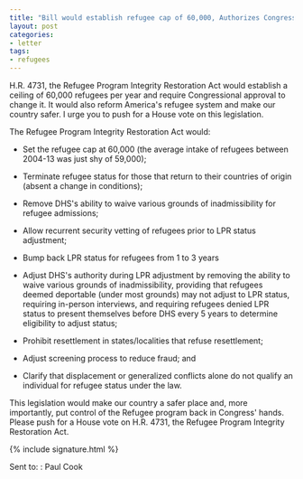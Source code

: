 ```yaml
---
title: "Bill would establish refugee cap of 60,000, Authorizes Congress, only, to make changes"
layout: post
categories:
- letter
tags:
- refugees
---
```


H.R. 4731, the Refugee Program Integrity Restoration Act would establish a ceiling of 60,000 refugees per year and require Congressional approval to change it. It would also reform America's refugee system and make our country safer. I urge you to push for a House vote on this legislation.

The Refugee Program Integrity Restoration Act would:

- Set the refugee cap at 60,000 (the average intake of refugees between 2004-13 was just shy of 59,000);

- Terminate refugee status for those that return to their countries of origin (absent a change in conditions);

- Remove DHS's ability to waive various grounds of inadmissibility for refugee admissions;

- Allow recurrent security vetting of refugees prior to LPR status adjustment;

- Bump back LPR status for refugees from 1 to 3 years

- Adjust DHS's authority during LPR adjustment by removing the ability to waive various grounds of inadmissibility, providing that refugees deemed deportable (under most grounds) may not adjust to LPR status, requiring in-person interviews, and requiring refugees denied LPR status to present themselves before DHS every 5 years to determine eligibility to adjust status;

- Prohibit resettlement in states/localities that refuse resettlement;

- Adjust screening process to reduce fraud; and
- Clarify that displacement or generalized conflicts alone do not qualify an individual for refugee status under the law.

This legislation would make our country a safer place and, more importantly, put control of the Refugee program back in Congress' hands. Please push for a House vote on H.R. 4731, the Refugee Program Integrity Restoration Act.

{% include signature.html %}

Sent to:
: Paul Cook
